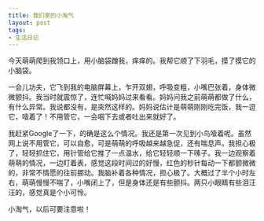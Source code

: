 ```yaml
---
title: 我们家的小淘气
layout: post
tags: 
- 生活日记
---
```


今天萌萌爬到我领口上，用小脑袋蹭我，痒痒的。我帮它顺了下羽毛，摸了摸它的小脑袋。

一会儿功夫，它飞到我的电脑屏幕上，乍开双翅，呼吸变粗，小嘴巴张着，身体微微颤抖。我当时就震惊了，连忙喊妈妈过来看看。妈妈问我之前萌萌都做了什么，有什么异常。我说都没有，是突然这样的。妈妈说估计是萌萌刚刚吃完饭，我一逗它，噎着了！不用管它，一会咽下去或者吐出来就好了。

我赶紧Google了一下，的确是这么个情况。我还是第一次见到小鸟噎着呢。虽然网上说不用管它，可以自愈，可是萌萌的呼吸越来越急促，还有喘息声。我担心极了，轻轻抓住它，用针管给它推了一点温水，给它轻轻顺一下嗉子。我一边观察着萌萌的情况，一边盯着表，感觉这段时间过的好慢，红色的秒针每动一下都颤微微的，非常不情愿的往前挪动。我脑补着各种情况，担心极了。大概过了半个小时左右，萌萌慢慢不喘了，小嘴闭上了，但是身体还是有些颤抖。两只小眼睛有些泪汪汪的，感觉真是个小可怜。

小淘气，以后可要注意啦！

